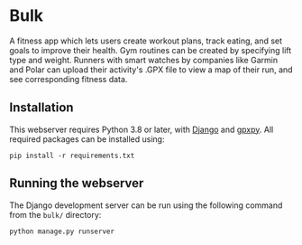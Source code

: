 # Bulk
A fitness app which lets users create workout plans, track eating, and set goals to improve their health. Gym routines can be created by specifying lift type and weight.
Runners with smart watches by companies like Garmin and Polar can upload their activity's .GPX file to view a map of their run, and see corresponding fitness data.

## Installation
This webserver requires Python 3.8 or later, with [Django](https://www.djangoproject.com/) and [gpxpy](https://github.com/tkrajina/gpxpy). All required packages can be installed using:
```
pip install -r requirements.txt
```

## Running the webserver
The Django development server can be run using the following command from the `bulk/` directory:
```
python manage.py runserver
```
